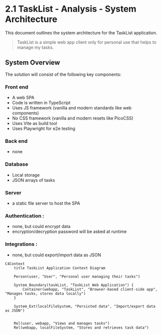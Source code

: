 # 2.1 TaskList - Analysis - System Architecture

This document outlines the system architecture for the TaskList application.

> TaskList is a simple web app client only for personal use that helps to manage my tasks.

## System Overview

The solution will consist of the following key components:

### Front end 
- A web SPA
- Code is written in TypeScript
- Uses JS framework (vanilla and modern standards like web components)
- No CSS framework (vanilla and modern resets like PicoCSS)
- Uses Vite as build tool
- Uses Playwright for e2e testing

### Back end 
- none

### Database 
- Local storage
- JSON arrays of tasks

### Server 
- a static file server to host the SPA

### Authentication : 
- none, but could encrypt data
- encryption/decryption password will be asked at runtime

### Integrations : 
- none, but could export/import data as JSON

```mermaid
C4Context
    title TaskList Application Context Diagram
    
    Person(user, "User", "Personal user managing their tasks")
    
    System_Boundary(taskList, "TaskList Web Application") {
        Container(webapp, "TaskList", "Browser-based client-side app", "Manages tasks, stores data locally")
    }
    
    System_Ext(localFileSystem, "Persisted data", "Import/export data as JSON")

    
    Rel(user, webapp, "Views and manages tasks")
    Rel(webapp, localFileSystem, "Stores and retrieves task data")
```


